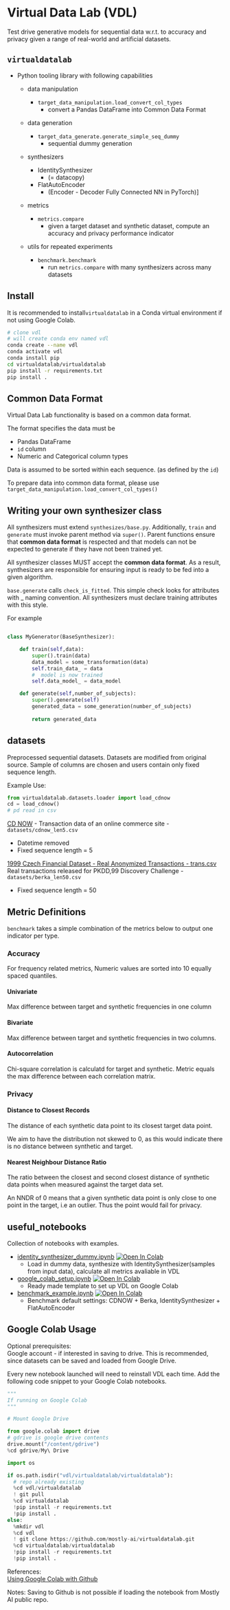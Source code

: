 # Virtual Data Lab (VDL)

Test drive generative models for sequential data w.r.t. to accuracy and privacy given a range of real-world and artificial datasets.

## `virtualdatalab`
* Python tooling library with following capabilities
    * data manipulation
        * `target_data_manipulation.load_convert_col_types`
            * convert a Pandas DataFrame into Common Data Format
           
    * data generation
        * `target_data_generate.generate_simple_seq_dummy`
            * sequential dummy generation
    * synthesizers
        * IdentitySynthesizer 
            * (= datacopy) 
        * FlatAutoEncoder
            * (Encoder - Decoder Fully Connected NN in PyTorch)]
        
    * metrics
        * `metrics.compare`
            * given a target dataset and synthetic dataset, compute an accuracy and privacy performance indicator 
    
    * utils for repeated experiments
        * `benchmark.benchmark` 
            * run `metrics.compare` with many synthesizers across many datasets
    

## Install 
It is recommended to install`virtualdatalab` in a Conda virtual environment if not using Google Colab.

```bash
# clone vdl
# will create conda env named vdl
conda create --name vdl
conda activate vdl
conda install pip
cd virtualdatalab/virtualdatalab
pip install -r requirements.txt
pip install . 
```

## Common Data Format 
Virtual Data Lab functionality is based on a common data format. 

The format specifies the data must be  
* Pandas DataFrame
* `id` column
* Numeric and Categorical column types 

Data is assumed to be sorted within each sequence. (as defined by the `id`)

To prepare data into common data format, please use `target_data_manipulation.load_convert_col_types()`

## Writing your own synthesizer class

All synthesizers must extend `synthesizes/base.py`. Additionally, `train` and `generate` must invoke 
parent method via `super()`. Parent functions ensure that **common data format** is respected and that models can not be 
expected to generate if they have not been trained yet. 

All synthesizer classes MUST accept the **common data format**. As a result, synthesizers are responsible for ensuring input 
is ready to be fed into a given algorithm. 

`base.generate` calls `check_is_fitted`. This simple check looks for attributes with _ naming convention. All synthesizers must
declare training attributes with this style. 



For example

```python

class MyGenerator(BaseSynthesizer):

    def train(self,data):
        super().train(data)
        data_model = some_transformation(data)
        self.train_data_ = data
        #  model is now trained
        self.data_model_ = data_model

    def generate(self,number_of_subjects):
        super().generate(self)
        generated_data = some_generation(number_of_subjects)
        
        return generated_data
```

## datasets
Preprocessed sequential datasets. Datasets are modified from original source. Sample of columns are chosen and users contain only fixed sequence length. 

Example Use:
````python
from virtualdatalab.datasets.loader import load_cdnow
cd = load_cdnow()
# pd read in csv 
````


[CD NOW](http://www.brucehardie.com/datasets/) - Transaction data of an online commerce site - `datasets/cdnow_len5.csv`
* Datetime removed 
* Fixed sequence length = 5

[1999 Czech Financial Dataset - Real Anonymized Transactions - trans.csv](https://data.world/lpetrocelli/czech-financial-dataset-real-anonymized-transactions) Real transactions released for PKDD,99 Discovery Challenge - `datasets/berka_len50.csv`
* Fixed sequence length = 50


## Metric Definitions
`benchmark` takes a simple combination of the metrics below to output one indicator per type. 

### Accuracy

For frequency related metrics, Numeric values are sorted into 10 equally spaced quantiles. 

#### Univariate 

Max difference between target and synthetic frequencies in one column

#### Bivariate

Max difference between target and synthetic frequencies in two columns.

#### Autocorrelation

Chi-square correlation is calculatd for target and synthetic. Metric equals the max difference between each correlation
matrix.

### Privacy

#### Distance to Closest Records
The distance of each synthetic data point to its closest target data point.

We aim to have the distribution not skewed to 0, as this would indicate there is no distance between synthetic 
and target.

#### Nearest Neighbour Distance Ratio
The ratio between the closest and second closest distance of synthetic data points when 
measured against the target data set. 

An NNDR of 0 means that a given synthetic data point is only close to one point in the target, i.e an outlier. 
Thus the point would fail for privacy.     
    
## useful_notebooks  
Collection of notebooks with examples.

* [identity_synthesizer_dummy.ipynb](useful_notebooks/identity_synthesizer_dummy.ipynb`) 
[![Open In Colab](https://colab.research.google.com/assets/colab-badge.svg)](https://colab.research.google.com/github/mostly-ai/virtualdatalab/blob/master/useful_notebooks/identity_synthesizer_dummy.ipynb) 
    * Load in dummy data, synthesize with IdentitySynthesizer(samples from input data), calculate all metrics avaliable in VDL  
* [google_colab_setup.ipynb](useful_notebooks/google_colab_setup.ipynb) 
[![Open In Colab](https://colab.research.google.com/assets/colab-badge.svg)](https://colab.research.google.com/github/mostly-ai/virtualdatalab/blob/master/useful_notebooks/google_colab_setup.ipynb)
    * Ready made template to set up VDL on Google Colab
*  [benchmark_example.ipynb](useful_notebooks/benchmark_example.ipynb`) 
[![Open In Colab](https://colab.research.google.com/assets/colab-badge.svg)](https://colab.research.google.com/github/mostly-ai/virtualdatalab/blob/master/useful_notebooks/benchmark_example.ipynb)
    * Benchmark default settings: CDNOW + Berka, IdentitySynthesizer + FlatAutoEncoder

## Google Colab Usage
Optional prerequisites:  
Google account - if interested in saving to drive. This is recommended, since datasets can be saved and loaded from Google Drive. 

Every new notebook launched will need to reinstall VDL each time. Add the following code snippet to your Google Colab notebooks. 

```python
"""
If running on Google Colab
"""

# Mount Google Drive 

from google.colab import drive
# gdrive is google drive contents
drive.mount("/content/gdrive")
%cd gdrive/My\ Drive

import os

if os.path.isdir("vdl/virtualdatalab/virtualdatalab"):
  # repo already existing
  %cd vdl/virtualdatalab
  ! git pull 
  %cd virtualdatalab
  !pip install -r requirements.txt
  !pip install .
else:
  %mkdir vdl
  %cd vdl
  ! git clone https://github.com/mostly-ai/virtualdatalab.git
  %cd virtualdatalab/virtualdatalab
  !pip install -r requirements.txt
  !pip install .
```

References:  
[Using Google Colab with Github](https://colab.research.google.com/github/googlecolab/colabtools/blob/master/notebooks/colab-github-demo.ipynb#scrollTo=WzIRIt9d2huC)

Notes:
Saving to Github is not possible if loading the notebook from Mostly AI public repo. 
